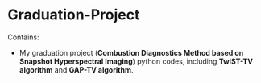 # Graduation-Project
Contains:
- My graduation project (**Combustion Diagnostics Method based on Snapshot Hyperspectral Imaging**) python codes, including **TwIST-TV algorithm** and **GAP-TV algorithm**.
